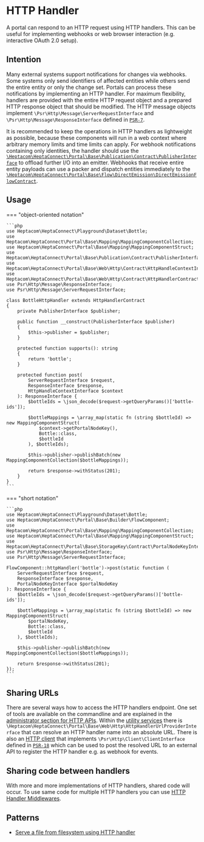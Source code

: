 # HTTP Handler

A portal can respond to an HTTP request using HTTP handlers.
This can be useful for implementing webhooks or web browser interaction (e.g. interactive OAuth 2.0 setup).


## Intention

Many external systems support notifications for changes via webhooks.
Some systems only send identifiers of affected entities while others send the entire entity or only the change set.
Portals can process these notifications by implementing an HTTP handler.
For maximum flexibility, handlers are provided with the entire HTTP request object and a prepared HTTP response object that should be modified.
The HTTP message objects implement `\Psr\Http\Message\ServerRequestInterface` and `\Psr\Http\Message\ResponseInterface` defined in [`PSR-7`](https://www.php-fig.org/psr/psr-7/).

It is recommended to keep the operations in HTTP handlers as lightweight as possible, because these components will run in a web context where arbitrary memory limits and time limits can apply.
For webhook notifications containing only identities, the handler should use the [`\Heptacom\HeptaConnect\Portal\Base\Publication\Contract\PublisherInterface`](./default-utilities.md#publisherinterface) to offload further I/O into an emitter.
Webhooks that receive entire entity payloads can use a packer and dispatch entities immediately to the [`\Heptacom\HeptaConnect\Portal\Base\Flow\DirectEmission\DirectEmissionFlowContract`](./default-utilities.md#directemissionflowcontract).


## Usage

=== "object-oriented notation"

    ```php
    use Heptacom\HeptaConnect\Playground\Dataset\Bottle;
    use Heptacom\HeptaConnect\Portal\Base\Mapping\MappingComponentCollection;
    use Heptacom\HeptaConnect\Portal\Base\Mapping\MappingComponentStruct;
    use Heptacom\HeptaConnect\Portal\Base\Publication\Contract\PublisherInterface;
    use Heptacom\HeptaConnect\Portal\Base\Web\Http\Contract\HttpHandleContextInterface;
    use Heptacom\HeptaConnect\Portal\Base\Web\Http\Contract\HttpHandlerContract;
    use Psr\Http\Message\ResponseInterface;
    use Psr\Http\Message\ServerRequestInterface;
    
    class BottleHttpHandler extends HttpHandlerContract
    {
        private PublisherInterface $publisher;
    
        public function __construct(PublisherInterface $publisher)
        {
            $this->publisher = $publisher;
        }
    
        protected function supports(): string
        {
            return 'bottle';
        }
    
        protected function post(
            ServerRequestInterface $request,
            ResponseInterface $response,
            HttpHandleContextInterface $context
        ): ResponseInterface {
            $bottleIds = \json_decode($request->getQueryParams()['bottle-ids']);
    
            $bottleMappings = \array_map(static fn (string $bottleId) => new MappingComponentStruct(
                $context->getPortalNodeKey(),
                Bottle::class,
                $bottleId
            ), $bottleIds);
    
            $this->publisher->publishBatch(new MappingComponentCollection($bottleMappings));
    
            return $response->withStatus(201);
        }
    }
    ```

=== "short notation"

    ```php
    use Heptacom\HeptaConnect\Playground\Dataset\Bottle;
    use Heptacom\HeptaConnect\Portal\Base\Builder\FlowComponent;
    use Heptacom\HeptaConnect\Portal\Base\Mapping\MappingComponentCollection;
    use Heptacom\HeptaConnect\Portal\Base\Mapping\MappingComponentStruct;
    use Heptacom\HeptaConnect\Portal\Base\StorageKey\Contract\PortalNodeKeyInterface;
    use Psr\Http\Message\ResponseInterface;
    use Psr\Http\Message\ServerRequestInterface;
    
    FlowComponent::httpHandler('bottle')->post(static function (
        ServerRequestInterface $request,
        ResponseInterface $response,
        PortalNodeKeyInterface $portalNodeKey
    ): ResponseInterface {
        $bottleIds = \json_decode($request->getQueryParams()['bottle-ids']);
    
        $bottleMappings = \array_map(static fn (string $bottleId) => new MappingComponentStruct(
            $portalNodeKey,
            Bottle::class,
            $bottleId
        ), $bottleIds);
    
        $this->publisher->publishBatch(new MappingComponentCollection($bottleMappings));
    
        return $response->withStatus(201);
    });
    ```


## Sharing URLs

There are several ways how to access the HTTP handlers endpoint.
One set of tools are available on the commandline and are explained in the [administrator section for HTTP APIs](../administrator/http-apis.md). 
Within the [utility services](./default-utilities.md#httphandlerurlproviderinterface) there is `\Heptacom\HeptaConnect\Portal\Base\Web\Http\HttpHandlerUrlProviderInterface` that can resolve an HTTP handler name into an absolute URL.
There is also an [HTTP client](./default-utilities.md#clientinterface) that implements `\Psr\Http\Client\ClientInterface` defined in [`PSR-18`](https://www.php-fig.org/psr/psr-18/) which can be used to post the resolved URL to an external API to register the HTTP handler e.g. as webhook for events.


## Sharing code between handlers

With more and more implementations of HTTP handlers, shared code will occur.
To use same code for multiple HTTP handlers you can use [HTTP Handler Middlewares](./http-handler-middleware.md). 


## Patterns

- [Serve a file from filesystem using HTTP handler](patterns/serve-file-from-filesystem-using-http-handler.md)
